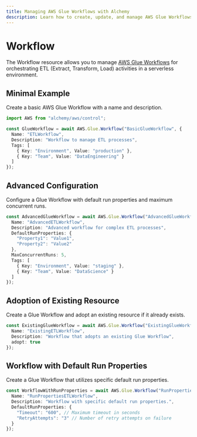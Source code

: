```yaml
---
title: Managing AWS Glue Workflows with Alchemy
description: Learn how to create, update, and manage AWS Glue Workflows using Alchemy Cloud Control.
---
```


# Workflow

The Workflow resource allows you to manage [AWS Glue Workflows](https://docs.aws.amazon.com/glue/latest/userguide/) for orchestrating ETL (Extract, Transform, Load) activities in a serverless environment.

## Minimal Example

Create a basic AWS Glue Workflow with a name and description.

```ts
import AWS from "alchemy/aws/control";

const GlueWorkflow = await AWS.Glue.Workflow("BasicGlueWorkflow", {
  Name: "ETLWorkflow",
  Description: "Workflow to manage ETL processes",
  Tags: [
    { Key: "Environment", Value: "production" },
    { Key: "Team", Value: "DataEngineering" }
  ]
});
```

## Advanced Configuration

Configure a Glue Workflow with default run properties and maximum concurrent runs.

```ts
const AdvancedGlueWorkflow = await AWS.Glue.Workflow("AdvancedGlueWorkflow", {
  Name: "AdvancedETLWorkflow",
  Description: "Advanced workflow for complex ETL processes",
  DefaultRunProperties: {
    "Property1": "Value1",
    "Property2": "Value2"
  },
  MaxConcurrentRuns: 5,
  Tags: [
    { Key: "Environment", Value: "staging" },
    { Key: "Team", Value: "DataScience" }
  ]
});
```

## Adoption of Existing Resource

Create a Glue Workflow and adopt an existing resource if it already exists.

```ts
const ExistingGlueWorkflow = await AWS.Glue.Workflow("ExistingGlueWorkflow", {
  Name: "ExistingETLWorkflow",
  Description: "Workflow that adopts an existing Glue Workflow",
  adopt: true
});
```

## Workflow with Default Run Properties

Create a Glue Workflow that utilizes specific default run properties.

```ts
const WorkflowWithRunProperties = await AWS.Glue.Workflow("RunPropertiesWorkflow", {
  Name: "RunPropertiesETLWorkflow",
  Description: "Workflow with specific default run properties.",
  DefaultRunProperties: {
    "Timeout": "600", // Maximum timeout in seconds
    "RetryAttempts": "3" // Number of retry attempts on failure
  }
});
```